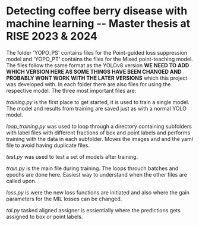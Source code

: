 # Detecting coffee berry disease with machine learning -- Master thesis at RISE 2023 & 2024

The folder 'YOPO_PS' contains files for the Point-guided loss suppression model and 'YOPO_PT' contains the files for the Mixed point-teaching model. The files follow the same format as the YOLOv8 version **WE NEED TO ADD WHICH VERSION HERE AS SOME THINGS HAVE BEEN CHANGED AND PROBABLY WONT WORK WITH THE LATER VERSIONS** which this project was developed with. In each folder there are also files for using the respective model. The three most important files are:

*training.py* is the first place to get started, it is used to train a single model. The model and results from training are saved just as with a normal YOLO model. 

*loop_training.py* was used to loop through a directory containing subfolders with label files with different fractions of box and point labels and performs training with the data in each subfolder. Moves the images and and the yaml file to avoid having duplicate files.

*test.py* was used to test a set of models after training.
<!---
Vet inte om man borde ha med alla filer, tänker att man kan ge quick-start och sen får de lista ut resten själva? 
Kanske viktigare att beskriva typ mappstrukturen, eller vad typ yaml-filer osv innehåller om inte annat. Tycker vi skulle kunna ta bort det nedan iaf. Eller kanske bara skriva att det är bäst att utgå ifrån train.py om man vill förstå sig på hur allt går ihop?
--->


*train.py* is the main file during training. The loops throuch batches and epochs are done here. Easiest way to understand when the other files are called upon.

*loss.py* is were the new loss functions are initiated and also where the gain parameters for the MIL losses can be changed.

*tal.py* tasked aligned assigner is essientially where the predictions gets assigned to box or point labels.
